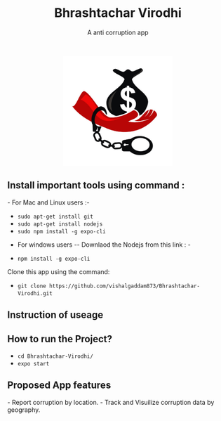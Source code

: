 <h1 align = "center">Bhrashtachar Virodhi</h1>
<p align = "center">A anti corruption app</p>
<br>
<p align="center">
<Img src="https://raw.githubusercontent.com/vishalgaddam873/Bhrashtachar-Virodhi/master/assets/icon.png" width="250" height="250" />
</p>

<h2>Install important tools using command :</h2>
- For Mac and Linux users :-

  * `sudo apt-get install git`
  * `sudo apt-get install nodejs`
  * `sudo npm install -g expo-cli`
 
 - For windows users
  -- Downlaod the Nodejs from this link : - 
  * `npm install -g expo-cli`

Clone this app using the command:
  * `git clone https://github.com/vishalgaddam873/Bhrashtachar-Virodhi.git`

<h2>Instruction of useage</h2>

<h2>How to run the Project?</h2>

 * `cd Bhrashtachar-Virodhi/`
 * `expo start`

<h2>Proposed App features</h2>
- Report corruption by location. 
- Track and Visuilize corruption data by geography.
